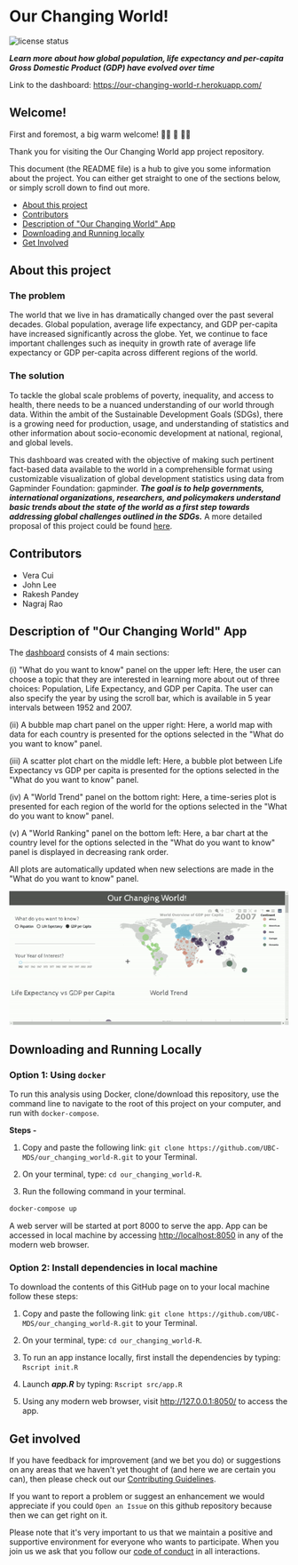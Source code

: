 # Our Changing World!

![license
status](https://img.shields.io/github/license/UBC-MDS/our_changing_world)

***Learn more about how global population, life expectancy and per-capita Gross Domestic Product (GDP) have evolved over time***

Link to the dashboard: https://our-changing-world-r.herokuapp.com/

## Welcome!

First and foremost, a big warm welcome! :balloon::tada: :confetti_ball: :balloon::balloon:

Thank you for visiting the Our Changing World app project repository.

This document (the README file) is a hub to give you some information about the project. You can either get straight to one of the sections below, or simply scroll down to find out more.

* [About this project](#about-this-project)
* [Contributors](#contributors)
* [Description of "Our Changing World" App](#description-of-our-changing-world-app)
* [Downloading and Running locally](#downloading-and-running-locally)
* [Get Involved](#get-involved)

## About this project

### The problem
The world that we live in has dramatically changed over the past several decades. Global population, average life expectancy, and GDP per-capita have increased significantly across the globe. Yet, we continue to face important challenges such as inequity in growth rate of average life expectancy or GDP per-capita across different regions of the world. 

### The solution
To tackle the global scale problems of poverty, inequality, and access to health, there needs to be a nuanced understanding of our world through data. Within the ambit of the Sustainable Development Goals (SDGs), there is a growing need for production, usage, and understanding of statistics and other information about socio-economic
development at national, regional, and global levels.

This dashboard was created with the objective of making such pertinent fact-based data available to the world in a comprehensible format using customizable visualization of global development statistics using data from Gapminder Foundation: gapminder. ***The goal is to help governments, international organizations, researchers, and policymakers understand basic trends about the state of the world as a first step towards addressing global challenges outlined in the SDGs.*** A more detailed proposal of this project could be found [here](https://github.com/UBC-MDS/our_changing_world/blob/main/docs/proposal.md).

## Contributors

-   Vera Cui
-   John Lee
-   Rakesh Pandey
-   Nagraj Rao

## Description of "Our Changing World" App

The [dashboard](https://our-changing-world-r.herokuapp.com/) consists of 4 main sections: 

(i) "What do you want to know" panel on the upper left: Here, the user can choose a topic that they are interested in learning more about out of three choices: Population, Life Expectancy, and GDP per Capita. The user can also specify the year by using the scroll bar, which is available in 5 year intervals between 1952 and 2007.

(ii) A bubble map chart panel on the upper right: Here, a world map with data for each country is presented for the options selected in the "What do you want to know" panel.

(iii) A scatter plot chart on the middle left: Here, a bubble plot between Life Expectancy vs GDP per capita is presented for the options selected in the "What do you want to know" panel.

(iv) A "World Trend" panel on the bottom right: Here, a time-series plot is presented for each region of the world for the options selected in the "What do you want to know" panel.

(v) A "World Ranking" panel on the bottom left: Here, a bar chart at the country level for the options selected in the "What do you want to know" panel is displayed in decreasing rank order. 

All plots are automatically updated when new selections are made in the "What do you want to know" panel.  

![](https://github.com/UBC-MDS/our_changing_world-R/blob/nrao944/img/FINAL_GIF.gif)

## Downloading and Running Locally

### Option 1: Using `docker`

To run this analysis using Docker, clone/download this repository, use the command line to navigate to the root of this project on your computer, and run with `docker-compose`.

**Steps -** 

1. Copy and paste the following link: `git clone https://github.com/UBC-MDS/our_changing_world-R.git` to your Terminal. 

2. On your terminal, type: `cd our_changing_world-R`.

3. Run the following command in your terminal.

```bash
docker-compose up
```

A web server will be started at port 8000 to serve the app. App can be accessed in local machine by accessing [http://localhost:8050](http://localhost:8050) in any of the modern web browser.

### Option 2: Install dependencies in local machine

To download the contents of this GitHub page on to your local machine follow these steps:

1. Copy and paste the following link: `git clone https://github.com/UBC-MDS/our_changing_world-R.git` to your Terminal. 

2. On your terminal, type: `cd our_changing_world-R`.

3. To run an app instance locally, first install the dependencies by typing: `Rscript init.R`

4. Launch ***app.R*** by typing: `Rscript src/app.R`

5. Using any modern web browser, visit http://127.0.0.1:8050/ to access the app.

## Get involved

If you have feedback for improvement (and we bet you do) or suggestions on any areas that we haven't yet thought of (and here we are certain you can), then please check out our [Contributing Guidelines](https://github.com/UBC-MDS/our_changing_world/blob/main/CONTRIBUTING.md).

If you want to report a problem or suggest an enhancement we would appreciate if you could `Open an Issue` on this github repository because then we can get right on it.

Please note that it's very important to us that we maintain a positive and supportive environment for everyone who wants to participate. When you join us we ask that you follow our [code of conduct](https://github.com/UBC-MDS/our_changing_world/blob/main/CONDUCT.md) in all interactions.

